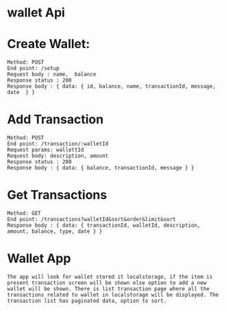 # wallet Api
  # Create Wallet:
    Method: POST
    End point: /setup
    Request body : name,  balance
    Response status : 200
    Response body : { data: { id, balance, name, transactionId, message, date  } }
  # Add Transaction
    Method: POST
    End point: /transaction/:walletId
    Request params: wallettId
    Request body: description, amount
    Response status : 200
    Response body : { data: { balance, transactionId, message } }
  # Get Transactions
    Method: GET
    End point: /transactions?walletId&sort&order&limit&sort
    Response body : { data: { transactionId, walletId, description, amount, balance, type, date } }
    

# Wallet App
    The app will look for wallet stored it localstorage, if the item is present transaction screen will be shown else option to add a new wallet will be shown. There is list transaction page where all the transactions related to wallet in localstorage will be displayed. The transaction list has paginated data, option to sort.
